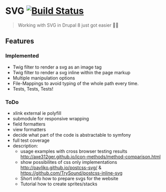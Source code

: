 # SVG [![Build Status](https://img.shields.io/travis/yannickoo/svg/feature%2Fdraft.svg)](https://travis-ci.org/yannickoo/svg)

> Working with SVG in Drupal 8 just got easier :kiss::iphone:

## Features

### Implemented
* Twig filter to render a svg as an image tag
* Twig filter to render a svg inline within the page markup
* Multiple manipulation options
* File-Mappings to avoid typing of the whole path every time.
* Tests, Tests, Tests!

### ToDo

* xlink external ie polyfill
* submodule for responsive wrapping
* field formatters
* view formatters
* decide what part of the code is abstractable to symfony
* full test coverage
* description:
  * usage examples with cross browser testing results <http://axe312ger.github.io/icon-methods/method-comparison.html>
  * show possibilites of css only implementations <http://pavliko.github.io/postcss-svg/> & <https://github.com/TrySound/postcss-inline-svg>
  * Short info how to prepare svgs for the website
  * Tutorial how to create sprites/stacks
